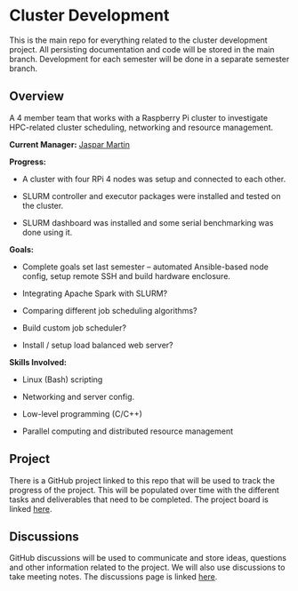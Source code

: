 # Cluster Development

This is the main repo for everything related to the cluster development project. All persisting documentation and code will be stored in the main branch. Development for each semester will be done in a separate semester branch.

## Overview

A 4 member team that works with a Raspberry Pi cluster to investigate HPC-related cluster scheduling, networking and resource management.  

**Current Manager:** [Jaspar Martin](https://github.com/jasparm)

**Progress:**

- A cluster with four RPi 4 nodes was setup and connected to each other.

- SLURM controller and executor packages were installed and tested on the cluster.

- SLURM dashboard was installed and some serial benchmarking was done using it.

**Goals:**

- Complete goals set last semester – automated Ansible-based node config, setup remote SSH and build hardware enclosure.

- Integrating Apache Spark with SLURM?

- Comparing different job scheduling algorithms?

- Build custom job scheduler?

- Install / setup load balanced web server?

**Skills Involved:**

- Linux (Bash) scripting

- Networking and server config.

- Low-level programming (C/C++)

- Parallel computing and distributed resource management

## Project

There is a GitHub project linked to this repo that will be used to track the progress of the project. This will be populated over time with the different tasks and deliverables that need to be completed. The project board is linked [here](https://github.com/orgs/MonashDeepNeuron/projects/6).

## Discussions

GitHub discussions will be used to communicate and store ideas, questions and other information related to the project. We will also use discussions to take meeting notes. The discussions page is linked [here](https://github.com/MonashDeepNeuron/ClusterDevelopment/discussions).
